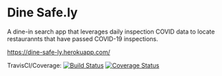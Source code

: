 # Dine Safe.ly

A dine-in search app that leverages daily inspection COVID data to locate restaurannts that have passed COVID-19 inspections.

https://dine-safe-ly.herokuapp.com/

TravisCI/Coverage:
[![Build Status](https://travis-ci.com/deusalexmachina/dine-safe-ly.svg?branch=main)](https://travis-ci.com/deusalexmachina/dine-safe-ly)
[![Coverage Status](https://coveralls.io/repos/github/deusalexmachina/dine-safe-ly/badge.svg)](https://coveralls.io/github/deusalexmachina/dine-safe-ly)
